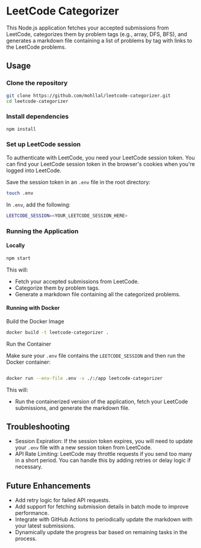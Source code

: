 # LeetCode Categorizer

This Node.js application fetches your accepted submissions from LeetCode, categorizes them by problem tags (e.g., array, DFS, BFS), and generates a markdown file containing a list of problems by tag with links to the LeetCode problems.

## Usage

### Clone the repository

```bash
git clone https://github.com/mohllal/leetcode-categorizer.git
cd leetcode-categorizer
```

### Install dependencies

```bash
npm install
```

### Set up LeetCode session

To authenticate with LeetCode, you need your LeetCode session token. You can find your LeetCode session token in the browser's cookies when you're logged into LeetCode.

Save the session token in an `.env` file in the root directory:

```bash
touch .env
```

In `.env`, add the following:

```bash
LEETCODE_SESSION=<YOUR_LEETCODE_SESSION_HERE>
```

### Running the Application

#### Locally

```bash
npm start
```

This will:

- Fetch your accepted submissions from LeetCode.
- Categorize them by problem tags.
- Generate a markdown file containing all the categorized problems.

#### Running with Docker

Build the Docker Image

```bash
docker build -t leetcode-categorizer .
```

Run the Container

Make sure your `.env` file contains the `LEETCODE_SESSION` and then run the Docker container:

```bash

docker run --env-file .env -v ./:/app leetcode-categorizer
```

This will:

- Run the containerized version of the application, fetch your LeetCode submissions, and generate the markdown file.

## Troubleshooting

- Session Expiration: If the session token expires, you will need to update your `.env` file with a new session token from LeetCode.
- API Rate Limiting: LeetCode may throttle requests if you send too many in a short period. You can handle this by adding retries or delay logic if necessary.

## Future Enhancements

- Add retry logic for failed API requests.
- Add support for fetching submission details in batch mode to improve performance.
- Integrate with GitHub Actions to periodically update the markdown with your latest submissions.
- Dynamically update the progress bar based on remaining tasks in the process.
